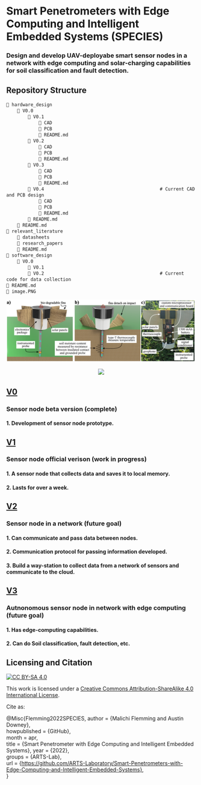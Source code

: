 # Smart Penetrometers with Edge Computing and Intelligent Embedded Systems (SPECIES) 
### Design and develop UAV-deployabe smart sensor nodes in a network with edge computing and solar-charging capabilities for soil classification and fault detection.

## Repository Structure
```angular2html
📁 hardware_design
    📁 V0.0
        📁 V0.1
            📁 CAD
            📁 PCB
            📄 README.md
        📁 V0.2
            📁 CAD
            📁 PCB
            📄 README.md
        📁 V0.3
            📁 CAD
            📁 PCB
            📄 README.md        
        📁 V0.4                                           # Current CAD and PCB design
            📁 CAD
            📁 PCB
            📄 README.md        
        📄 README.md
    📄 README.md
📁 relevant_literature
    📁 datasheets
    📁 research_papers
    📄 README.md
📁 software_design
    📁 V0.0
        📁 V0.1
        📁 V0.2                                           # Current code for data collection
📄 README.md
📄 image.PNG
```
<p align="center">
<img src="image.PNG" alt="drawing" width="910"/>
</p>
<p align="center">
</p>
<p align="center">
 <img src="https://user-images.githubusercontent.com/87868879/166610946-1d7f9edc-2c42-431b-8995-1c52ac2c5b0f.png"/>
</p>

## [V0](V0)
### Sensor node beta version (complete)
#### 1. Development of sensor node prototype.

## [V1](V1)
### Sensor node official verison (work in progress)
#### 1. A sensor node that collects data and saves it to local memory.
#### 2. Lasts for over a week.

## [V2](V2)
### Sensor node in a network (future goal)
#### 1. Can communicate and pass data between nodes.
#### 2. Communication protocol for passing information developed.
#### 3. Build a way-station to collect data from a network of sensors and communicate to the cloud.

## [V3](V3)
### Autnonomous sensor node in network with edge computing (future goal)
#### 1. Has edge-computing capabilities.
#### 2. Can do Soil classification, fault detection, etc.

## Licensing and Citation

[![CC BY-SA 4.0][cc-by-sa-shield]][cc-by-sa]

This work is licensed under a
[Creative Commons Attribution-ShareAlike 4.0 International License][cc-by-sa].

[cc-by-sa]: http://creativecommons.org/licenses/by-sa/4.0/
[cc-by-sa-image]: https://licensebuttons.net/l/by-sa/4.0/88x31.png
[cc-by-sa-shield]: https://img.shields.io/badge/License-CC%20BY--SA%204.0-lightgrey.svg


Cite as:

@Misc{Flemming2022SPECIES,
author       = {Malichi Flemming and Austin Downey},  
howpublished = {GitHub},  
month        = apr,   
title        = {Smart Penetrometer with Edge Computing and Intelligent Embedded Systems}, 
year         = {2022},    
groups       = {ARTS-Lab},  
url          = {https://github.com/ARTS-Laboratory/Smart-Penetrometers-with-Edge-Computing-and-Intelligent-Embedded-Systems},    
}










